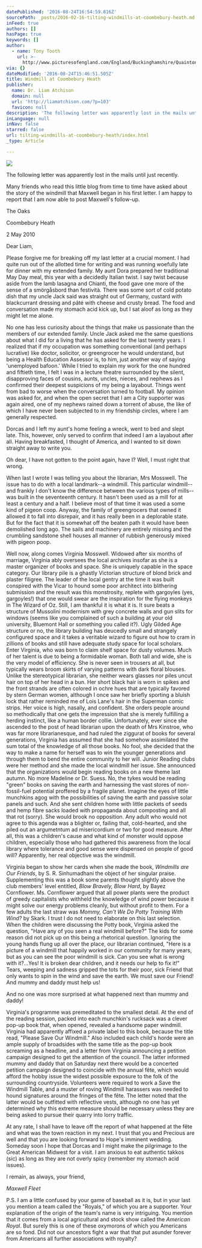 ```yaml
---
datePublished: '2016-08-24T16:54:59.816Z'
sourcePath: _posts/2016-02-16-tilting-windmills-at-coombebury-heath.md
inFeed: true
authors: []
hasPage: true
keywords: []
author:
  - name: Tony Tooth
    url: >-
      http://www.picturesofengland.com/England/Buckinghamshire/Quainton/Quainton_Windmill/pictures
via: {}
dateModified: '2016-08-24T15:46:51.505Z'
title: Windmill at Coombebury Heath
publisher:
  name: Dr. Liam Atchison
  domain: null
  url: 'http://liamatchison.com/?p=103'
  favicon: null
description: 'The following letter was apparently lost in the mails until just recently. '
inLanguage: null
inNav: false
starred: false
url: tilting-windmills-at-coombebury-heath/index.html
_type: Article

---
```

![](https://s3-us-west-2.amazonaws.com/the-grid-img/p/c5681515cc9d57c106b6f43715d4adf57b0307a3.jpg)

The following letter was apparently lost in the mails until just recently. 

Many friends who read this little blog from time to time have asked about the story of the windmill that Maxwell began in his first letter. I am happy to report that I am now able to post Maxwell's follow-up.

The Oaks

Coombebury Heath

2 May 2010

Dear Liam,

Please forgive me for breaking off my last letter at a crucial moment. I had quite run out of the allotted time for writing and was running woefully late for dinner with my extended family. My aunt Dora prepared her traditional May Day meal, this year with a decidedly Italian twist. I say twist because aside from the lamb lasagna and Chianti, the food gave one more of the sense of a smörgåsbord than festività. There was some sort of cold potato dish that my uncle Jack said was straight out of Germany, custard with blackcurrant dressing and pâté with cheese and crusty bread. The food and conversation made my stomach acid kick up, but I sat aloof as long as they might let me alone.

No one has less curiosity about the things that make us passionate than the members of our extended family. Uncle Jack asked me the same questions about what I did for a living that he has asked for the last twenty years. I realized that if my occupation was something conventional (and perhaps lucrative) like doctor, solicitor, or greengrocer he would understand, but being a Health Education Assessor is, to him, just another way of saying 'unemployed bafoon.' While I tried to explain my work for the one hundred and fiftieth time, I felt I was in a lecture theatre surrounded by the silent, disapproving faces of cousins, aunts, uncles, nieces, and nephews as I confirmed their deepest suspicions of my being a layabout. Things went from bad to worse when the conversation turned to football. My opinion was asked for, and when the open secret that I am a City supporter was again aired, one of my nephews rained down a torrent of abuse, the like of which I have never been subjected to in my friendship circles, where I am generally respected.

Dorcas and I left my aunt's home feeling a wreck, went to bed and slept late. This, however, only served to confirm that indeed I am a layabout after all. Having breakfasted, I thought of America, and I wanted to sit down straight away to write you.

Oh dear, I have not gotten to the point again, have I? Well, I must right that wrong.

When last I wrote I was telling you about the librarian, Mrs Mosswell. The issue has to do with a local landmark--a windmill. This particular windmill--and frankly I don't know the difference between the various types of mills--was built in the seventeenth century. It hasn't been used as a mill for at least a century and a half. I believe most of that time it was used a some kind of pigeon coop. Anyway, the family of greengrocers that owned it allowed it to fall into disrepair, and it has really been in a deplorable state. But for the fact that it is somewhat off the beaten path it would have been demolished long ago. The sails and machinery are entirely missing and the crumbling sandstone shell houses all manner of rubbish generously mixed with pigeon poop.

Well now, along comes Virginia Mosswell. Widowed after six months of marriage, Virginia ably oversees the local archives insofar as she is a master organizer of books and space. She is uniquely capable in the space category. Our library pile is a ghastly Victorian structure of blond brick and plaster filigree. The leader of the local gentry at the time it was built conspired with the Vicar to hound some poor architect into blithering submission and the result was this monstrosity, replete with gargoyles (yes, gargoyles!) that one would swear are the inspiration for the flying monkeys in The Wizard of Oz. Still, I am thankful it is what it is. It sure beats a structure of Mussolini modernism with grey concrete walls and gun slits for windows (seems like you complained of such a building at your old university, Bluemont Hall or something you called it?). Ugly Gilded Age structure or no, the library building has deucedly small and strangely configured space and it takes a veritable wizard to figure out how to cram in zillions of books and still have adequate study space for local scholars. Enter Virginia, who was born to claim shelf space for dusty volumes. Much of her talent is due to being a formidable woman. Both tall and wide, she is the very model of efficiency. She is never seen in trousers at all, but typically wears broom skirts of varying patterns with dark floral blouses. Unlike the stereotypical librarian, she neither wears glasses nor piles uncut hair on top of her head in a bun. Her short black hair is worn in spikes and the front strands are often colored in ochre hues that are typically favored by stern German women, although I once saw her briefly sporting a bluish lock that rather reminded me of Lois Lane's hair in the Superman comic strips. Her voice is high, nasally, and confident. She orders people around so methodically that one gets the impression that she is merely fulfilling a herding instinct, like a human border collie. Unfortunately, ever since she ascended to the post of head librarian upon the death of Mrs Kinstroe, who was far more librarianesque, and had ruled the ziggurat of books for several generations, Virginia has assumed that she had somehow assimilated the sum total of the knowledge of all those books. No fool, she decided that the way to make a name for herself was to win the younger generations and through them to bend the entire community to her will. Junior Reading clubs were her method and she made the local windmill her issue. She announced that the organizations would begin reading books on a new theme last autumn. No more Madeline or Dr. Suess. No, the tykes would be reading "green" books on saving the earth and harnessing the vast stores of non-fossil-fuel potential proffered by a fragile planet. Imagine the eyes of little munchkins agog with the possibilities of saving the earth and passive solar panels and such. And she sent children home with little packets of seeds and hemp fibre sacks loaded with propaganda about composting and all that rot (sorry). She would brook no opposition. Any adult who would not agree to this agenda was a blighter or, failing that, cold-hearted, and she piled out an argumetntum ad misericordium or two for good measure. After all, this was a children's cause and what kind of monster would oppose children, especially those who had gathered this awareness from the local library where tolerance and good sense were dispensed on people of good will? Apparently, her real objective was the windmill.

Virginia began to show her cards when she made the book, _Windmills are Our Friends_, by S. R. Sinhumadhani the object of her singular praise. Supplementing this was a book some parents thought slightly above the club members' level entitled, _Blow Bravely, Blow Hard_, by Bayez Cornflower. Ms. Cornflower argued that all power plants were the product of greedy capitalists who withheld the knowledge of wind power because it might solve our energy problems cleanly, but without profit to them. For a few adults the last straw was _Mommy, Can't We Do Potty Training With Wind?_ by Skark. I trust I do not need to elaborate on this last selection. When the children were discussing the Potty book, Virginia asked the question, "Have any of you seen a real windmill before?" The kids for some reason did not pick up on this being a rhetorical question. Ignoring the young hands flung up all over the place, our librarian continued, "Here is a picture of a windmill that happily worked in our community for many years, but as you can see the poor windmill is sick. Can you see what is wrong with it?...Yes! It is broken dear children, and it needs our help to fix it!" Tears, weeping and sadness gripped the tots for their poor, sick Friend that only wants to spin in the wind and save the earth. We must save our Friend! And mummy and daddy must help us!

And no one was more surprised at what happened next than mummy and daddy!

Virginia's programme was premeditated to the smallest detail. At the end of the reading session, packed into each munchkin's rucksack was a clever pop-up book that, when opened, revealed a handsome paper windmill. Virginia had apparently affixed a private label to this book, because the title read, "Please Save Our Windmill." Also included each child's horde were an ample supply of broadsides with the same title as the pop-up book screaming as a headline, and a letter from Virginia announcing a petition campaign designed to get the attention of the council. The latter informed mummy and daddy that on Saturday next there would be a concerted petition campaign designed to coincide with the annual fête, which would afford the hobby issue the widest possible exposure to the folk of the surrounding countryside. Volunteers were required to work a Save the Windmill Table, and a muster of roving Windmill harassers was needed to hound signatures around the fringes of the fête. The letter noted that the latter would be outfitted with reflective vests, although no one has yet determined why this extreme measure should be necessary unless they are being asked to pursue their quarry into lorry traffic.

At any rate, I shall have to leave off the report of what happened at the fête and what was the town reaction in my next. I trust that you and Precious are well and that you are looking forward to Hope's imminent wedding. Someday soon I hope that Dorcas and I might make the pilgrimage to the Great American Midwest for a visit. I am anxious to eat authentic takkos (sic) as long as they are not overly spicy (remember my stomach acid issues).

I remain, as always, your friend,

_Maxwell Fleet_

P.S. I am a little confused by your game of baseball as it is, but in your last you mention a team called the "Royals," of which you are a supporter. Your explanation of the origin of the team's name is very intriguing. You mention that it comes from a local agricultural and stock show called the _American Royal_. But surely this is one of these oxymorons of which you Americans are so fond. Did not our ancestors fight a war that that put asunder forever from Americans all further associations with royalty?